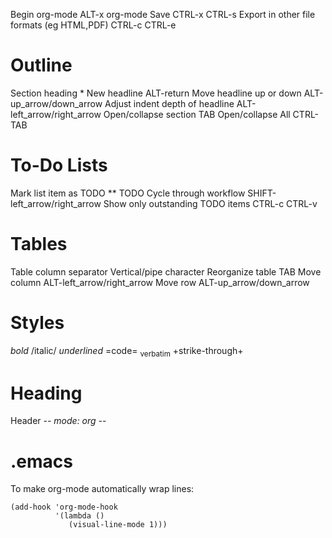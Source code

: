 Begin org-mode ALT-x org-mode Save CTRL-x CTRL-s Export in other file formats (eg HTML,PDF) CTRL-c CTRL-e

Outline
=======

Section heading \* New headline ALT-return Move headline up or down ALT-up\_arrow/down\_arrow Adjust indent depth of headline ALT-left\_arrow/right\_arrow Open/collapse section TAB Open/collapse All CTRL-TAB

To-Do Lists
===========

Mark list item as TODO \*\* TODO Cycle through workflow SHIFT-left\_arrow/right\_arrow Show only outstanding TODO items CTRL-c CTRL-v

Tables
======

Table column separator Vertical/pipe character Reorganize table TAB Move column ALT-left\_arrow/right\_arrow Move row ALT-up\_arrow/down\_arrow

Styles
======

*bold* /italic/ *underlined* =code= <sub>verbatim</sub> +strike-through+

Heading
=======

Header -*- mode: org -*-

.emacs
======

To make org-mode automatically wrap lines:

    (add-hook 'org-mode-hook
              '(lambda ()
                 (visual-line-mode 1)))

